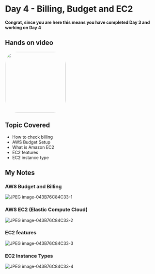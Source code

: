 # Day 4 - Billing, Budget and EC2

**Congrat, since you are here this means you have completed Day 3 and working on Day 4**

## Hands on video
<a href="https://youtu.be/cZvdADYC9Rs">
<img src="https://i3.ytimg.com/vi/cZvdADYC9Rs/hqdefault.jpg" align="center" width="200" style="border-radius:40px" />
</a>

## Topic Covered
  - How to check billing
  - AWS Budget Setup
  - What is Amazon EC2
  - EC2 features
  - EC2 instance type


## My Notes

  ### AWS Budget and Billing
  ![JPEG image-043B76C84C33-1](https://user-images.githubusercontent.com/41295276/119827521-dc3b6d80-bf16-11eb-96b0-6a490898a322.jpeg)

  ### AWS EC2 (Elastic Compute Cloud)
  ![JPEG image-043B76C84C33-2](https://user-images.githubusercontent.com/41295276/119827550-e3fb1200-bf16-11eb-9552-259a90650451.jpeg)

  ### EC2 features
  ![JPEG image-043B76C84C33-3](https://user-images.githubusercontent.com/41295276/119827554-e5c4d580-bf16-11eb-8b1a-df5d21672ddc.jpeg)

  ### EC2 Instance Types
  ![JPEG image-043B76C84C33-4](https://user-images.githubusercontent.com/41295276/119827559-e8272f80-bf16-11eb-8356-62755cf4867d.jpeg)
